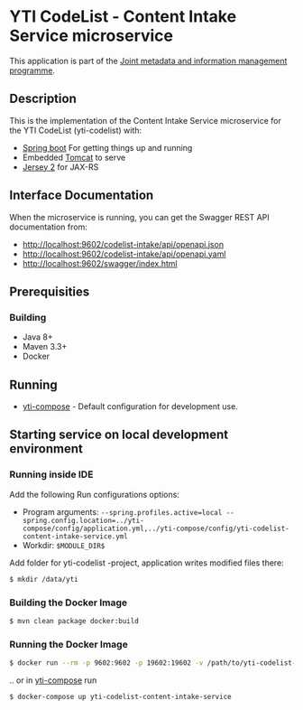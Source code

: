 # YTI CodeList - Content Intake Service microservice  

This application is part of the [Joint metadata and information management programme](https://wiki.julkict.fi/julkict/yti).

## Description

This is the implementation of the Content Intake Service microservice for the YTI CodeList (yti-codelist) with:

* [Spring boot] For getting things up and running
* Embedded [Tomcat] to serve
* [Jersey 2] for JAX-RS

## Interface Documentation

When the microservice is running, you can get the Swagger REST API documentation from:
- [http://localhost:9602/codelist-intake/api/openapi.json](http://localhost:9602/codelist-intake/api/openapi.json)
- [http://localhost:9602/codelist-intake/api/openapi.yaml](http://localhost:9602/codelist-intake/api/openapi.yaml)
- [http://localhost:9602/swagger/index.html](http://localhost:9602/codelist-api/swagger/index.html)

## Prerequisities

### Building
- Java 8+
- Maven 3.3+
- Docker

## Running

- [yti-compose](https://github.com/vrk-yti/yti-compose/) - Default configuration for development use.

## Starting service on local development environment

### Running inside IDE

Add the following Run configurations options:

- Program arguments: `--spring.profiles.active=local --spring.config.location=../yti-compose/config/application.yml,../yti-compose/config/yti-codelist-content-intake-service.yml`
- Workdir: `$MODULE_DIR$`

Add folder for yti-codelist -project, application writes modified files there:

```bash
$ mkdir /data/yti
```

### Building the Docker Image

```bash
$ mvn clean package docker:build
```

### Running the Docker Image

```bash
$ docker run --rm -p 9602:9602 -p 19602:19602 -v /path/to/yti-codelist-config:/config --name=yti-codelist-content-intake-service yti-codelist-content-intake-service -a --spring.config.location=/yti-compose/config/application.yml,/yti-compose/config/yti-codelist-content-intake-service.ym
```

.. or in [yti-compose](https://github.com/vrk-yti/yti-compose/) run

```bash
$ docker-compose up yti-codelist-content-intake-service
```

[Spring boot]:http://projects.spring.io/spring-boot/
[Tomcat]:https://tomcat.apache.org/
[Jersey 2]:https://jersey.java.net
